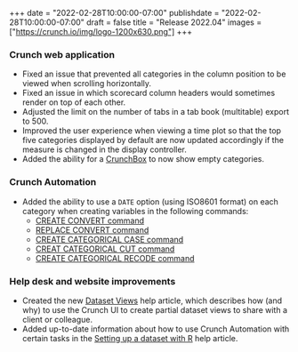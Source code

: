 +++
date = "2022-02-28T10:00:00-07:00"
publishdate = "2022-02-28T10:00:00-07:00"
draft = false
title = "Release 2022.04"
images = ["https://crunch.io/img/logo-1200x630.png"]
+++

### Crunch web application

- Fixed an issue that prevented all categories in the column position to be viewed when scrolling horizontally.
- Fixed an issue in which scorecard column headers would sometimes render on top of each other.
- Adjusted the limit on the number of tabs in a tab book (multitable) export to 500.
- Improved the user experience when viewing a time plot so that the top five categories displayed by default are now updated accordingly if the measure is changed in the display controller.
- Added the ability for a [CrunchBox](https://help.crunch.io/hc/en-us/articles/360040114352-Creating-a-CrunchBox) to now show empty categories.

### Crunch Automation

- Added the ability to use a `DATE` option (using ISO8601 format) on each category when creating variables in the following commands:
    - [CREATE CONVERT command](https://help.crunch.io/hc/en-us/articles/360047136371-CREATE-CONVERT-command)
    - [REPLACE CONVERT command](https://help.crunch.io/hc/en-us/articles/360042247191-REPLACE-CONVERT-command)
    - [CREATE CATEGORICAL CASE command](https://help.crunch.io/hc/en-us/articles/360042039192-CREATE-CATEGORICAL-CASE-command)
    - [CREAT CATEGORICAL CUT command](https://help.crunch.io/hc/en-us/articles/360042458431-CREATE-CATEGORICAL-CUT-command)
    - [CREATE CATEGORICAL RECODE command](https://help.crunch.io/hc/en-us/articles/360042039012-CREATE-CATEGORICAL-RECODE-command)

### Help desk and website improvements

- Created the new [Dataset Views](https://help.crunch.io/hc/en-us/articles/4405522348301-Dataset-Views) help article, which describes how (and why) to use the Crunch UI to create partial dataset views to share with a client or colleague.
- Added up-to-date information about how to use Crunch Automation with certain tasks in the [Setting up a dataset with R](https://help.crunch.io/hc/en-us/articles/360040032911-Setting-up-a-dataset-with-R) help article.

